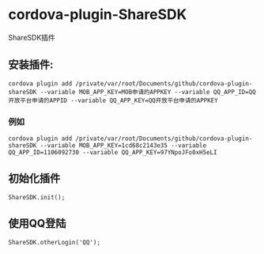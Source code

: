 # cordova-plugin-ShareSDK
ShareSDK插件
## 安装插件:
```
cordova plugin add /private/var/root/Documents/github/cordova-plugin-shareSDK --variable MOB_APP_KEY=MOB申请的APPKEY --variable QQ_APP_ID=QQ开放平台申请的APPID --variable QQ_APP_KEY=QQ开放平台申请的APPKEY
```
### 例如
```
cordova plugin add /private/var/root/Documents/github/cordova-plugin-shareSDK --variable MOB_APP_KEY=1cd68c2143e35 --variable QQ_APP_ID=1106092730 --variable QQ_APP_KEY=97YNpoJFo0xH5eLI
```

## 初始化插件
```
ShareSDK.init();
```

## 使用QQ登陆
```
ShareSDK.otherLogin('QQ');
```
